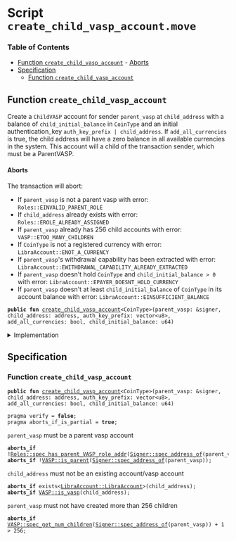 
<a name="SCRIPT"></a>

# Script `create_child_vasp_account.move`

### Table of Contents

-  [Function `create_child_vasp_account`](#SCRIPT_create_child_vasp_account)
        -  [Aborts](#SCRIPT_@Aborts)
-  [Specification](#SCRIPT_Specification)
    -  [Function `create_child_vasp_account`](#SCRIPT_Specification_create_child_vasp_account)



<a name="SCRIPT_create_child_vasp_account"></a>

## Function `create_child_vasp_account`

Create a
<code>ChildVASP</code> account for sender
<code>parent_vasp</code> at
<code>child_address</code> with a balance of
<code>child_initial_balance</code> in
<code>CoinType</code> and an initial authentication_key
<code>auth_key_prefix | child_address</code>.
If
<code>add_all_currencies</code> is true, the child address will have a zero balance in all available
currencies in the system.
This account will a child of the transaction sender, which must be a ParentVASP.


<a name="SCRIPT_@Aborts"></a>

#### Aborts

The transaction will abort:

* If
<code>parent_vasp</code> is not a parent vasp with error:
<code>Roles::EINVALID_PARENT_ROLE</code>
* If
<code>child_address</code> already exists with error:
<code>Roles::EROLE_ALREADY_ASSIGNED</code>
* If
<code>parent_vasp</code> already has 256 child accounts with error:
<code>VASP::ETOO_MANY_CHILDREN</code>
* If
<code>CoinType</code> is not a registered currency with error:
<code>LibraAccount::ENOT_A_CURRENCY</code>
* If
<code>parent_vasp</code>'s withdrawal capability has been extracted with error:
<code>LibraAccount::EWITHDRAWAL_CAPABILITY_ALREADY_EXTRACTED</code>
* If
<code>parent_vasp</code> doesn't hold
<code>CoinType</code> and
<code>child_initial_balance &gt; 0</code> with error:
<code>LibraAccount::EPAYER_DOESNT_HOLD_CURRENCY</code>
* If
<code>parent_vasp</code> doesn't at least
<code>child_initial_balance</code> of
<code>CoinType</code> in its account balance with error:
<code>LibraAccount::EINSUFFICIENT_BALANCE</code>


<pre><code><b>public</b> <b>fun</b> <a href="#SCRIPT_create_child_vasp_account">create_child_vasp_account</a>&lt;CoinType&gt;(parent_vasp: &signer, child_address: address, auth_key_prefix: vector&lt;u8&gt;, add_all_currencies: bool, child_initial_balance: u64)
</code></pre>



<details>
<summary>Implementation</summary>


<pre><code><b>fun</b> <a href="#SCRIPT_create_child_vasp_account">create_child_vasp_account</a>&lt;CoinType&gt;(
    parent_vasp: &signer,
    child_address: address,
    auth_key_prefix: vector&lt;u8&gt;,
    add_all_currencies: bool,
    child_initial_balance: u64
) {
    <a href="../../modules/doc/LibraAccount.md#0x1_LibraAccount_create_child_vasp_account">LibraAccount::create_child_vasp_account</a>&lt;CoinType&gt;(
        parent_vasp,
        child_address,
        auth_key_prefix,
        add_all_currencies,
    );
    // Give the newly created child `child_initial_balance` coins
    <b>if</b> (child_initial_balance &gt; 0) {
        <b>let</b> vasp_withdrawal_cap = <a href="../../modules/doc/LibraAccount.md#0x1_LibraAccount_extract_withdraw_capability">LibraAccount::extract_withdraw_capability</a>(parent_vasp);
        <a href="../../modules/doc/LibraAccount.md#0x1_LibraAccount_pay_from">LibraAccount::pay_from</a>&lt;CoinType&gt;(
            &vasp_withdrawal_cap, child_address, child_initial_balance, x"", x""
        );
        <a href="../../modules/doc/LibraAccount.md#0x1_LibraAccount_restore_withdraw_capability">LibraAccount::restore_withdraw_capability</a>(vasp_withdrawal_cap);
    };
}
</code></pre>



</details>

<a name="SCRIPT_Specification"></a>

## Specification


<a name="SCRIPT_Specification_create_child_vasp_account"></a>

### Function `create_child_vasp_account`


<pre><code><b>public</b> <b>fun</b> <a href="#SCRIPT_create_child_vasp_account">create_child_vasp_account</a>&lt;CoinType&gt;(parent_vasp: &signer, child_address: address, auth_key_prefix: vector&lt;u8&gt;, add_all_currencies: bool, child_initial_balance: u64)
</code></pre>




<pre><code>pragma verify = <b>false</b>;
pragma aborts_if_is_partial = <b>true</b>;
</code></pre>



<code>parent_vasp</code> must be a parent vasp account


<pre><code><b>aborts_if</b> !<a href="../../modules/doc/Roles.md#0x1_Roles_spec_has_parent_VASP_role_addr">Roles::spec_has_parent_VASP_role_addr</a>(<a href="../../modules/doc/Signer.md#0x1_Signer_spec_address_of">Signer::spec_address_of</a>(parent_vasp));
<b>aborts_if</b> !<a href="../../modules/doc/VASP.md#0x1_VASP_is_parent">VASP::is_parent</a>(<a href="../../modules/doc/Signer.md#0x1_Signer_spec_address_of">Signer::spec_address_of</a>(parent_vasp));
</code></pre>



<code>child_address</code> must not be an existing account/vasp account


<pre><code><b>aborts_if</b> exists&lt;<a href="../../modules/doc/LibraAccount.md#0x1_LibraAccount_LibraAccount">LibraAccount::LibraAccount</a>&gt;(child_address);
<b>aborts_if</b> <a href="../../modules/doc/VASP.md#0x1_VASP_is_vasp">VASP::is_vasp</a>(child_address);
</code></pre>



<code>parent_vasp</code> must not have created more than 256 children


<pre><code><b>aborts_if</b> <a href="../../modules/doc/VASP.md#0x1_VASP_spec_get_num_children">VASP::spec_get_num_children</a>(<a href="../../modules/doc/Signer.md#0x1_Signer_spec_address_of">Signer::spec_address_of</a>(parent_vasp)) + 1 &gt; 256;
</code></pre>
